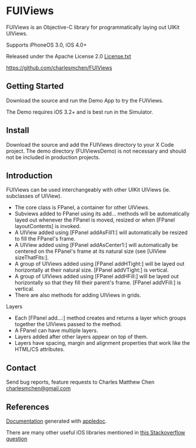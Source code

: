 
FUIViews
=======

FUIViews is an Objective-C library for programmatically laying out UIKit UIViews.

Supports iPhoneOS 3.0, iOS 4.0+ 

Released under the Apache License 2.0 [License.txt](FUIViews/blob/master/License.txt)

https://github.com/charlesmchen/FUIViews


Getting Started
---------------

Download the source and run the Demo App to try the FUIViews.

The Demo requires iOS 3.2+ and is best run in the Simulator.


Install
------------

Download the source and add the FUIViews directory to your X Code project.
The demo directory (FUIViewsDemo) is not necessary and should not be included in production projects.


Introduction
------------

FUIViews can be used interchangeably with other UIKit UIViews (ie. subclasses of UIView).

* The core class is FPanel, a container for other UIViews.
* Subviews added to FPanel using its add... methods will be automatically layed out whenever the FPanel is moved, resized or when [FPanel layoutContents] is invoked.
* A UIView added using [FPanel addAsFill1:] will automatically be resized to fill the FPanel's frame.   
* A UIView added using [FPanel addAsCenter1:] will automatically be centered on the FPanel's frame at its natural size (see [UIView sizeThatFits:].
* A group of UIViews added using [FPanel addHTight:] will be layed out horizontally at their natural size.  [FPanel addVTight:] is vertical.
* A group of UIViews added using [FPanel addHFill:] will be layed out horizontally so that they fill their parent's frame.  [FPanel addVFill:] is vertical.
* There are also methods for adding UIViews in grids.

Layers

* Each [FPanel add...:] method creates and returns a layer which groups together the UIViews passed to the method.  
* A FPanel can have multiple layers.
* Layers added after other layers appear on top of them.
* Layers have spacing, margin and alignment properties that work like the HTML/CS attributes.


Contact
-------

Send bug reports, feature requests to Charles Matthew Chen charlesmchen@gmail.com

	
References
----------

[Documentation](FUIViews/blob/master/documentation) generated with [appledoc](https://github.com/tomaz/appledoc).

There are many other useful iOS libraries mentioned in [this Stackoverflow question](http://stackoverflow.com/questions/640805/open-source-ios-components-reusable-views-controllers-buttons-table-cells-e)

